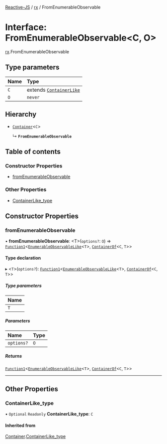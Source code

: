 [Reactive-JS](../README.md) / [rx](../modules/rx.md) / FromEnumerableObservable

# Interface: FromEnumerableObservable<C, O\>

[rx](../modules/rx.md).FromEnumerableObservable

## Type parameters

| Name | Type |
| :------ | :------ |
| `C` | extends [`ContainerLike`](containers.ContainerLike.md) |
| `O` | `never` |

## Hierarchy

- [`Container`](containers.Container.md)<`C`\>

  ↳ **`FromEnumerableObservable`**

## Table of contents

### Constructor Properties

- [fromEnumerableObservable](rx.FromEnumerableObservable.md#fromenumerableobservable)

### Other Properties

- [ContainerLike\_type](rx.FromEnumerableObservable.md#containerlike_type)

## Constructor Properties

### fromEnumerableObservable

• **fromEnumerableObservable**: <T\>(`options?`: `O`) => [`Function1`](../modules/functions.md#function1)<[`EnumerableObservableLike`](rx.EnumerableObservableLike.md)<`T`\>, [`ContainerOf`](../modules/containers.md#containerof)<`C`, `T`\>\>

#### Type declaration

▸ <`T`\>(`options?`): [`Function1`](../modules/functions.md#function1)<[`EnumerableObservableLike`](rx.EnumerableObservableLike.md)<`T`\>, [`ContainerOf`](../modules/containers.md#containerof)<`C`, `T`\>\>

##### Type parameters

| Name |
| :------ |
| `T` |

##### Parameters

| Name | Type |
| :------ | :------ |
| `options?` | `O` |

##### Returns

[`Function1`](../modules/functions.md#function1)<[`EnumerableObservableLike`](rx.EnumerableObservableLike.md)<`T`\>, [`ContainerOf`](../modules/containers.md#containerof)<`C`, `T`\>\>

___

## Other Properties

### ContainerLike\_type

• `Optional` `Readonly` **ContainerLike\_type**: `C`

#### Inherited from

[Container](containers.Container.md).[ContainerLike_type](containers.Container.md#containerlike_type)
